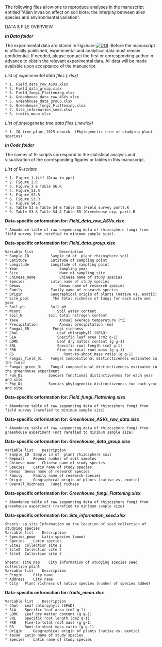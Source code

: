 The following files allow one to reproduce analyses in the manuscript entitled "Alien invasion effect on soil biota: the interplay between alien species and environmental variation".

DATA & FILE OVERVIEW

***In Data folder***

The experimental data are stored in Figshare [![DOI](https://zenodo.org/badge/DOI/10.6084/m9.figshare.27880494.svg)](https://doi.org/10.6084/m9.figshare.27880494.v1).
Before the manuscript is officially published, experimental and analytical data must remain confidential. 
If needed, please contact the first or corresponding author in advance to obtain the relevant experimental data. 
All data will be made available upon acceptance of the manuscript.

*List of experimental data files (.xlsx)*

    * 1. Field_data_row_ASVs.xlsx  
    * 2. Field_data_group.xlsx  
    * 3. Field_fungi_Flattening.xlsx
    * 4. Greenhouse_data_row_ASVs.xlsx  
    * 5. Greenhouse_data_group.xlsx  
    * 6. Greenhouse_fungi_Flattening.xlsx  
    * 7. Site_information_seed.xlsx  
    * 8. traits_mean.xlsx  
    
*List of phylogenetic tree data files (.newick)*  

    * 1. IQ_tree_plant_2025.newick  (Phylogenetic tree of studying plant species)

***In Code folder***

The names of R-scripts correspond to the statistical analysis and visualization of the corresponding figures or tables in this manuscript.

*List of R-scripts*

    * 1. Figure_1.tiff (Draw in ppt)
    * 2. Figure_2.R  
    * 3. Figure_3 & Table S6.R  
    * 4. Figure_S1.R  
    * 5. Figure_S2.R  
    * 6. Figure_S3.R 
    * 7. Figure_S4.R  
    * 8. Table S3 & Table S4 & Table S5 (Field survey part).R  
    * 9. Table S3 & Table S4 & Table S5 (Greenhouse exp. part).R  
    
**Data-specific onformation for:** ***Field_data_row_ASVs.xlsx***

    * Abundance table of raw sequencing data of rhizosphere fungi from field survey (not rarefied to minimum sample size).

**Data-specific onformation for:** ***Field_data_group.xlsx***

    Variable list	         Description
    * Sample_ID	         Sample id of  plant rhizosphere soil 
    * Latitude	         Latitude of sampling point
    * Longitude	         Longitude of sampling point
    * Year	                 Sampling year
    * Site	                 Name of sampling site
    * Chinese_name	         Chinese name of study species
    * Species	         Latin name of study species
    * Genus	                 Genus name of research species
    * Family	         Family name of research species
    * Origin	         Geographical origin of plants (native vs. exotic)
    * Site_pool	          The total richness of fungi for each site and year
    * Soil_ph	         Soil pH
    * Wcont	                Soil water content
    * Soil_N	        Soil total nitrogen content
    * Tave	                 Annual average temperature (℃)
    * Precipitation	         Annual precipitation (mm)
    * Fungal_SR	          Fungi richness
    * Chol	                Leaf chlorophyll (SPAD)
    * SLA	                Specific leaf area (cm2 g-1)
    * LDMC	                Leaf dry matter content (g g-1)
    * SRL	                Specific root length (cm2 g-1)
    * FRR	                Fine-to-total root mass (g g-1)
    * RS	                   Root-to-shoot mass ratio (g g-1)
    * Fungal_field_Di	 Fungal compositional distinctiveness estimated in the field
    * Fungal_green_Di	 Fungal compositional distinctiveness estimated in the greenhouse experiment
    * Fun_Di	        Species functional distinctiveness for each year and site
    * Phy_Di	        Species phylogenetic distinctiveness for each year and site

**Data-specific onformation for:** ***Field_fungi_Flattening.xlsx***

    * Abundance table of raw sequencing data of rhizosphere fungi from field survey (rarefied to minimum sample size)
      
**Data-specific onformation for:** ***Greenhouse_ASVs_row_data.xlsx***

    * Abundance table of raw sequencing data of rhizosphere fungi from greenhouse experiment (not rarefied to minimum sample size)

**Data-specific onformation for:** ***Greenhouse_data_group.xlsx***

    Variable list	 Description
    * Sample_ID	 Sample id of  plant rhizosphere soil 
    * Repeats	 Repeat number of soil samples
    * Chinese_name	 Chinese name of study species
    * Species	 Latin name of study species
    * Genus	 Genus name of research species
    * Family	 Family name of research species
    * Origin	 Geographical origin of plants (native vs. exotic)
    * Overall_Richness	 Fungi richess

**Data-specific onformation for:** ***Greenhouse_fungi_Flattening.xlsx***

    * Abundance table of raw sequencing data of rhizosphere fungi from greenhouse experiment (rarefied to minimum sample size)
    
**Data-specific onformation for:** ***Site_information_seed.xlsx***

    Sheets: sp_site	Information on the location of seed collection of studying species
    Variable list	 Description
    * Species_powo	 Latin species (powo)
    * Species	 Latin species
    * Site1	 Collection site 1
    * Site2	 Collection site 2
    * Site3	 Collection site 3
    
    Sheets: site_map	City information of studying species seed collection point
    Variable list	 Description
    * Pinyin	 City name
    * Address	 City name
    * City	 Plant richness of native species (number of species added)

**Data-specific onformation for:** ***traits_mean.xlsx***

    Variable list	 Description
    * Chol	 Leaf chlorophyll (SPAD)
    * SLA	 Specific leaf area (cm2 g-1)
    * LDMC	 Leaf dry matter content (g g-1)
    * SRL	 Specific root length (cm2 g-1)
    * FRR	 Fine-to-total root mass (g g-1)
    * RS	 Root-to-shoot mass ratio (g g-1)
    * Origin	 Geographical origin of plants (native vs. exotic)
    * taxon	 Latin name of study species
    * Species	 Latin name of study species
